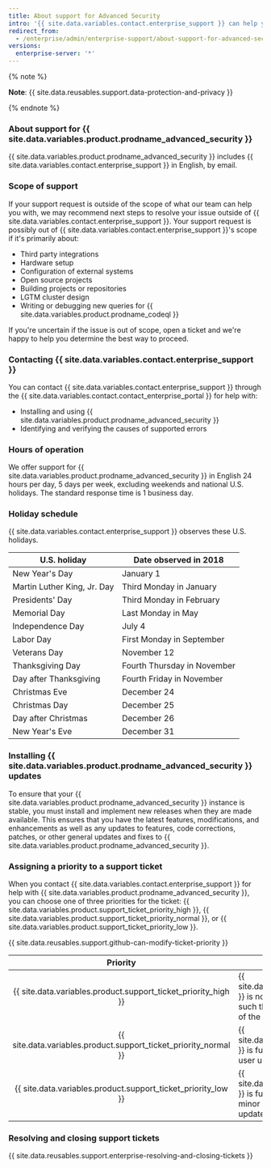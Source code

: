 ```yaml
---
title: About support for Advanced Security
intro: '{{ site.data.variables.contact.enterprise_support }} can help you troubleshoot issues you run into while using {{ site.data.variables.product.prodname_advanced_security }}.'
redirect_from:
  - /enterprise/admin/enterprise-support/about-support-for-advanced-security
versions:
  enterprise-server: '*'
---
```


{% note %}

**Note**: {{ site.data.reusables.support.data-protection-and-privacy }}

{% endnote %}

### About support for {{ site.data.variables.product.prodname_advanced_security }}

{{ site.data.variables.product.prodname_advanced_security }} includes {{ site.data.variables.contact.enterprise_support }} in English, by email.

### Scope of support

If your support request is outside of the scope of what our team can help you with, we may recommend next steps to resolve your issue outside of {{ site.data.variables.contact.enterprise_support }}. Your support request is possibly out of {{ site.data.variables.contact.enterprise_support }}'s scope if it's primarily about:
- Third party integrations
- Hardware setup
- Configuration of external systems
- Open source projects
- Building projects or repositories
- LGTM cluster design
- Writing or debugging new queries for {{ site.data.variables.product.prodname_codeql }}

If you're uncertain if the issue is out of scope, open a ticket and we're happy to help you determine the best way to proceed.

### Contacting {{ site.data.variables.contact.enterprise_support }}

You can contact {{ site.data.variables.contact.enterprise_support }} through the {{ site.data.variables.contact.contact_enterprise_portal }} for help with:
- Installing and using {{ site.data.variables.product.prodname_advanced_security }}
- Identifying and verifying the causes of supported errors

### Hours of operation

We offer support for {{ site.data.variables.product.prodname_advanced_security }} in English 24 hours per day, 5 days per week, excluding weekends and national U.S. holidays. The standard response time is 1 business day.

### Holiday schedule

{{ site.data.variables.contact.enterprise_support }} observes these U.S. holidays.

| U.S. holiday                | Date observed in 2018       |
| --------------------------- | --------------------------- |
| New Year's Day              | January 1                   |
| Martin Luther King, Jr. Day | Third Monday in January     |
| Presidents' Day             | Third Monday in February    |
| Memorial Day                | Last Monday in May          |
| Independence Day            | July 4                      |
| Labor Day                   | First Monday in September   |
| Veterans Day                | November 12                 |
| Thanksgiving Day            | Fourth Thursday in November |
| Day after Thanksgiving      | Fourth Friday in November   |
| Christmas Eve               | December 24                 |
| Christmas Day               | December 25                 |
| Day after Christmas         | December 26                 |
| New Year's Eve              | December 31                 |

### Installing {{ site.data.variables.product.prodname_advanced_security }} updates

To ensure that your {{ site.data.variables.product.prodname_advanced_security }} instance is stable, you must install and implement new releases when they are made available. This ensures that you have the latest features, modifications, and enhancements as well as any updates to features, code corrections, patches, or other general updates and fixes to {{ site.data.variables.product.prodname_advanced_security }}.

### Assigning a priority to a support ticket

When you contact {{ site.data.variables.contact.enterprise_support }} for help with {{ site.data.variables.product.prodname_advanced_security }}, you can choose one of three priorities for the ticket: {{ site.data.variables.product.support_ticket_priority_high }}, {{ site.data.variables.product.support_ticket_priority_normal }}, or {{ site.data.variables.product.support_ticket_priority_low }}.

{{ site.data.reusables.support.github-can-modify-ticket-priority }}

|                              Priority                              | Description                                                                                                                                                                                                                |
|:------------------------------------------------------------------:| -------------------------------------------------------------------------------------------------------------------------------------------------------------------------------------------------------------------------- |
|  {{ site.data.variables.product.support_ticket_priority_high }}  | {{ site.data.variables.product.prodname_advanced_security }} is not functioning or is stopped or severely impacted such that the end user cannot reasonably continue use of the software and no workaround is available. |
| {{ site.data.variables.product.support_ticket_priority_normal }} | {{ site.data.variables.product.prodname_advanced_security }} is functioning inconsistently, causing impaired end user usage and productivity.                                                                            |
|  {{ site.data.variables.product.support_ticket_priority_low }}   | {{ site.data.variables.product.prodname_advanced_security }} is functioning consistently, but the end user requests minor changes in the software, such as documentation updates, cosmetic defects, or enhancements.     |

### Resolving and closing support tickets

{{ site.data.reusables.support.enterprise-resolving-and-closing-tickets }}
